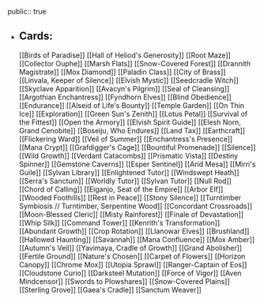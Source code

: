 public:: true
- ## Cards:
	[[Birds of Paradise]]
	[[Hall of Heliod's Generosity]]
	[[Root Maze]]
	[[Collector Ouphe]]
	[[Marsh Flats]]
	[[Snow-Covered Forest]]
	[[Drannith Magistrate]]
	[[Mox Diamond]]
	[[Paladin Class]]
	[[City of Brass]]
	[[Linvala, Keeper of Silence]]
	[[Elvish Mystic]]
	[[Seedcradle Witch]]
	[[Skyclave Apparition]]
	[[Avacyn's Pilgrim]]
	[[Seal of Cleansing]]
	[[Argothian Enchantress]]
	[[Fyndhorn Elves]]
	[[Blind Obedience]]
	[[Endurance]]
	[[Alseid of Life's Bounty]]
	[[Temple Garden]]
	[[On Thin Ice]]
	[[Exploration]]
	[[Green Sun's Zenith]]
	[[Lotus Petal]]
	[[Survival of the Fittest]]
	[[Open the Armory]]
	[[Elvish Spirit Guide]]
	[[Elesh Norn, Grand Cenobite]]
	[[Boseiju, Who Endures]]
	[[Land Tax]]
	[[Earthcraft]]
	[[Flickering Ward]]
	[[Veil of Summer]]
	[[Enchantress's Presence]]
	[[Mana Crypt]]
	[[Grafdigger's Cage]]
	[[Bountiful Promenade]]
	[[Silence]]
	[[Wild Growth]]
	[[Verdant Catacombs]]
	[[Prismatic Vista]]
	[[Destiny Spinner]]
	[[Gemstone Caverns]]
	[[Esper Sentinel]]
	[[Arid Mesa]]
	[[Mirri's Guile]]
	[[Sylvan Library]]
	[[Enlightened Tutor]]
	[[Windswept Heath]]
	[[Serra's Sanctum]]
	[[Worldly Tutor]]
	[[Sylvan Tutor]]
	[[Null Rod]]
	[[Chord of Calling]]
	[[Eiganjo, Seat of the Empire]]
	[[Arbor Elf]]
	[[Wooded Foothills]]
	[[Rest in Peace]]
	[[Stony Silence]]
	[[Turntimber Symbiosis // Turntimber, Serpentine Wood]]
	[[Concordant Crossroads]]
	[[Moon-Blessed Cleric]]
	[[Misty Rainforest]]
	[[Finale of Devastation]]
	[[Whip Silk]]
	[[Command Tower]]
	[[Kenrith's Transformation]]
	[[Abundant Growth]]
	[[Crop Rotation]]
	[[Llanowar Elves]]
	[[Brushland]]
	[[Hallowed Haunting]]
	[[Savannah]]
	[[Mana Confluence]]
	[[Mox Amber]]
	[[Autumn's Veil]]
	[[Yavimaya, Cradle of Growth]]
	[[Grand Abolisher]]
	[[Fertile Ground]]
	[[Nature's Chosen]]
	[[Carpet of Flowers]]
	[[Horizon Canopy]]
	[[Chrome Mox]]
	[[Utopia Sprawl]]
	[[Ranger-Captain of Eos]]
	[[Cloudstone Curio]]
	[[Darksteel Mutation]]
	[[Force of Vigor]]
	[[Aven Mindcensor]]
	[[Swords to Plowshares]]
	[[Snow-Covered Plains]]
	[[Sterling Grove]]
	[[Gaea's Cradle]]
	[[Sanctum Weaver]]
